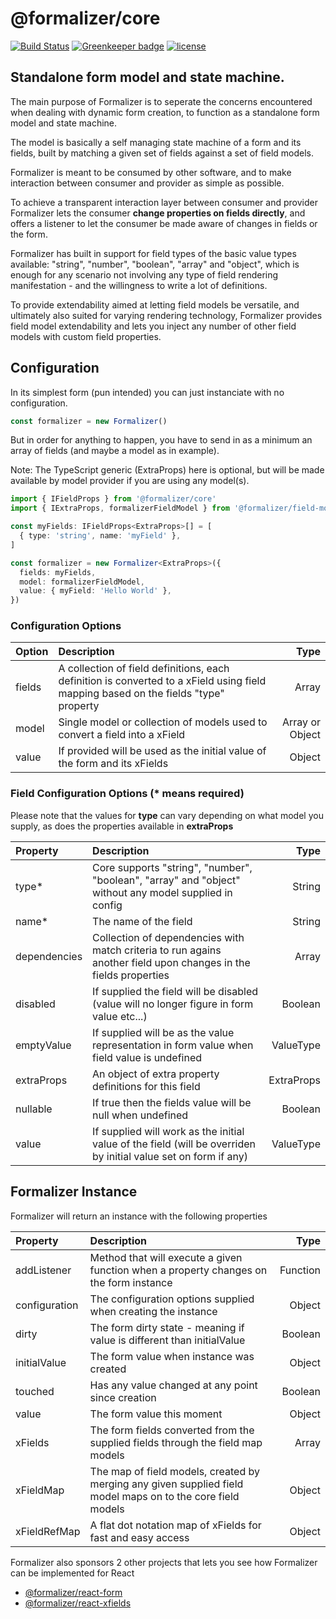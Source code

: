 # @formalizer/core

[![Build Status](https://travis-ci.com/IgorSzyporyn/formalizer-core.svg?branch=master)](https://travis-ci.com/IgorSzyporyn/formalizer-core)
[![Greenkeeper badge](https://badges.greenkeeper.io/IgorSzyporyn/formalizer-core.svg)](https://greenkeeper.io/)
[![license](https://badgen.now.sh/badge/license/MIT)](./LICENSE)

## Standalone form model and state machine.

The main purpose of Formalizer is to seperate the concerns encountered when dealing with dynamic form creation, to function as a standalone form model and state machine.

The model is basically a self managing state machine of a form and its fields, built by matching a given set of fields against a set of field models.

Formalizer is meant to be consumed by other software, and to make interaction between consumer and provider as simple as possible.

To achieve a transparent interaction layer between consumer and provider Formalizer lets the consumer **change properties on fields directly**, and offers a listener to let the consumer be made aware of changes in fields or the form.

Formalizer has built in support for field types of the basic value types available: "string", "number", "boolean", "array" and "object", which is enough for any scenario not involving any type of field rendering manifestation - and the willingness to write a lot of definitions.

To provide extendability aimed at letting field models be versatile, and ultimately also suited for varying rendering technology, Formalizer provides field model extendability and lets you inject any number of other field models with custom field properties.

## Configuration

In its simplest form (pun intended) you can just instanciate with no configuration.

```typescript
const formalizer = new Formalizer()
```

But in order for anything to happen, you have to send in as a minimum an array of fields (and maybe a model as in example).

Note: The TypeScript generic (ExtraProps) here is optional, but will be made available by model provider if you are using any model(s).

```typescript
import { IFieldProps } from '@formalizer/core'
import { IExtraProps, formalizerFieldModel } from '@formalizer/field-model'

const myFields: IFieldProps<ExtraProps>[] = [
  { type: 'string', name: 'myField' },
]

const formalizer = new Formalizer<ExtraProps>({
  fields: myFields,
  model: formalizerFieldModel,
  value: { myField: 'Hello World' },
})
```

### Configuration Options

| Option | Description                                                                                                                         |            Type |
| :----- | :---------------------------------------------------------------------------------------------------------------------------------- | --------------: |
| fields | A collection of field definitions, each definition is converted to a xField using field mapping based on the fields "type" property |           Array |
| model  | Single model or collection of models used to convert a field into a xField                                                          | Array or Object |
| value  | If provided will be used as the initial value of the form and its xFields                                                           |          Object |

### Field Configuration Options (\* means required)

Please note that the values for **type** can vary depending on what model you supply, as does the properties available in **extraProps**

| Property     | Description                                                                                                      |       Type |
| :----------- | :--------------------------------------------------------------------------------------------------------------- | ---------: |
| type\*       | Core supports "string", "number", "boolean", "array" and "object" without any model supplied in config           |     String |
| name\*       | The name of the field                                                                                            |     String |
| dependencies | Collection of dependencies with match criteria to run agains another field upon changes in the fields properties |      Array |
| disabled     | If supplied the field will be disabled (value will no longer figure in form value etc...)                        |    Boolean |
| emptyValue   | If supplied will be as the value representation in form value when field value is undefined                      |  ValueType |
| extraProps   | An object of extra property definitions for this field                                                           | ExtraProps |
| nullable     | If true then the fields value will be null when undefined                                                        |    Boolean |
| value        | If supplied will work as the initial value of the field (will be overriden by initial value set on form if any)  |  ValueType |

## Formalizer Instance

Formalizer will return an instance with the following properties

| Property      | Description                                                                                                 |     Type |
| :------------ | :---------------------------------------------------------------------------------------------------------- | -------: |
| addListener   | Method that will execute a given function when a property changes on the form instance                      | Function |
| configuration | The configuration options supplied when creating the instance                                               |   Object |
| dirty         | The form dirty state - meaning if value is different than initialValue                                      |  Boolean |
| initialValue  | The form value when instance was created                                                                    |   Object |
| touched       | Has any value changed at any point since creation                                                           |  Boolean |
| value         | The form value this moment                                                                                  |   Object |
| xFields       | The form fields converted from the supplied fields through the field map models                             |    Array |
| xFieldMap     | The map of field models, created by merging any given supplied field model maps on to the core field models |   Object |
| xFieldRefMap  | A flat dot notation map of xFields for fast and easy access                                                 |   Object |

Formalizer also sponsors 2 other projects that lets you see how Formalizer can be implemented for React

- [@formalizer/react-form](https://github.com/IgorSzyporyn/formalizer-react-form)
- [@formalizer/react-xfields](https://github.com/IgorSzyporyn/formalizer-react-xfields)
